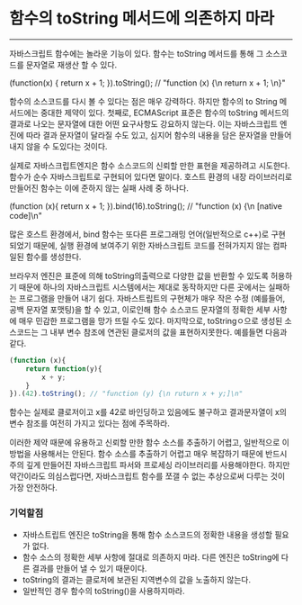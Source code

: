 # 함수의 toString 메서드에 의존하지 마라
-------

자바스크립트 함수에는 놀라운 기능이 있다.
함수는 toString 메서드를 통해 그 소스코드를 문자열로 재생산 할 수 있다.

(function(x) {
	return x + 1;
}).toString(); // "function (x) {\n return x + 1; \n}"

함수의 소스코드를 다시 볼 수 있다는 점은 매우 강력하다. 하지만 함수의 to String 메서드에는 중대한 제약이 있다.
첫째로, ECMAScript 표준은 함수의 toString 메서드의 결과로 나오는 문자열에 대한 어떤 요구사항도 강요하지 않는다. 
이는 자바스크립트 엔진에 따라 결과 문자열이 달라질 수도 있고, 심지어 함수의 내용을 담은 문자열을 만들어 내지 않을 수 도있다는 것이다.

실제로 자바스크립트엔지은 함수 소스코드의 신뢰할 만한 표현을 제공하려고 시도한다.
함수가 순수 자바스크립트로 구현되어 있다면 말이다.
호스트 환경의 내장 라이브러리로 만들어진 함수는 이에 준하지 않는 실패 사례 중 하나다.

(function (x){
	return x + 1;
}).bind(16).toString(); // "function (x) {\n [native code]\n"

많은 호스트 환경에서, bind 함수는 또다른 프로그래밍 언어(일반적으로 c++)로 구현되었기 때문에, 실행 환경에 보여주기 위한 자바스크립트 코드를 전혀가지지 않는 컴파일된 함수를 생성한다.

브라우저 엔진은 표준에 의해 toString의출력으로 다양한 값을 반환할 수 있도록 허용하기 때문에 하나의 자바스크립트 시스템에서는 제대로 동작하지만 다른 곳에서는 실패하는 프로그램을 만들어 내기 쉽다.
자바스트립트의 구현체가 매우 작은 수정 (예를들어, 공백 문자열 포맷팅)을 할 수 있고, 이로인해 함수 소스코드 문자열의 정확한 세부 사항에 매우 민감한 프로그램을 망가 뜨릴 수도 있다.
마지막으로, toStringㅇ으로 생성된 소스코드는 그 내부 변수 참조에 연관된 클로저의 값을 표현하지못한다.
예를들면 다음과 같다.

``` javascript
(function (x){
	return function(y){
		x + y;
	}
}).(42).toString(); // "function (y) {\n ruturn x + y;]\n"
```

함수는 실제로 클로저이고 x를 42로 바인딩하고 있음에도 불구하고 결과문자열이 x의 변수 참조를 여전히 가지고 있다는 점에 주목하라.

이러한 제약 때문에 유용하고 신뢰할 만한 함수 소스를 추출하기 어렵고, 일반적으로 이 방법을 사용해서는 안된다. 함수 소스를 추출하기 어렵고 매우 복잡하기 때문에 반드시 주의 깊게 만들어진 자바스크립트 파서와 프로세싱 라이브러리를 사용해야한다.
하지만 약간이라도 의심스럽다면, 자바스크립트 함수를 쪼갤 수 없는 추상으로써 다루는 것이 가장 안전하다.

### 기억할점
* 자바스트립트 엔진은 toString을 통해 함수 소스코드의 정확한 내용을 생성할 필요가 없다.
* 함수 소스의 정확한 세부 사항에 절대로 의존하지 마라. 다른 엔진은 toString에 다른 결과를 만들어 낼 수 있기 때문이다.
* toString의 결과는 클로저에 보관된 지역변수의 값을 노출하지 않는다.
* 일반적인 경우 함수의 toString()을 사용하지마라.
